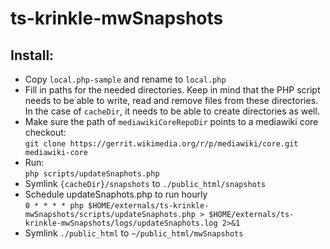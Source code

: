 ts-krinkle-mwSnapshots
======================

## Install:
* Copy `local.php-sample` and rename to `local.php`
* Fill in paths for the needed directories. Keep in mind that
  the PHP script needs to be able to write, read and remove files
  from these directories. In the case of `cacheDir`, it needs to be
  able to create directories as well.
* Make sure the path of `mediawikiCoreRepoDir` points to a mediawiki core checkout:<br>
  `git clone https://gerrit.wikimedia.org/r/p/mediawiki/core.git mediawiki-core`
* Run:<br>
  `php scripts/updateSnaphots.php`
* Symlink `{cacheDir}/snapshots` to `./public_html/snapshots`
* Schedule updateSnaphots.php to run hourly<br>
   `0 * * * * php $HOME/externals/ts-krinkle-mwSnapshots/scripts/updateSnaphots.php > $HOME/externals/ts-krinkle-mwSnapshots/logs/updateSnaphots.log 2>&1`
* Symlink `./public_html` to `~/public_html/mwSnapshots`
